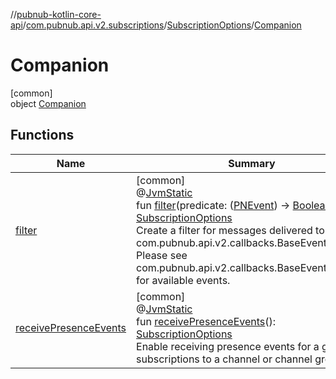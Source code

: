 //[pubnub-kotlin-core-api](../../../../index.md)/[com.pubnub.api.v2.subscriptions](../../index.md)/[SubscriptionOptions](../index.md)/[Companion](index.md)

# Companion

[common]\
object [Companion](index.md)

## Functions

| Name | Summary |
|---|---|
| [filter](filter.md) | [common]<br>@[JvmStatic](https://kotlinlang.org/api/core/kotlin-stdlib/kotlin.jvm/-jvm-static/index.html)<br>fun [filter](filter.md)(predicate: ([PNEvent](../../../com.pubnub.api.models.consumer.pubsub/-p-n-event/index.md)) -&gt; [Boolean](https://kotlinlang.org/api/core/kotlin-stdlib/kotlin/-boolean/index.html)): [SubscriptionOptions](../index.md)<br>Create a filter for messages delivered to com.pubnub.api.v2.callbacks.BaseEventListener. Please see com.pubnub.api.v2.callbacks.BaseEventListener for available events. |
| [receivePresenceEvents](receive-presence-events.md) | [common]<br>@[JvmStatic](https://kotlinlang.org/api/core/kotlin-stdlib/kotlin.jvm/-jvm-static/index.html)<br>fun [receivePresenceEvents](receive-presence-events.md)(): [SubscriptionOptions](../index.md)<br>Enable receiving presence events for a given subscriptions to a channel or channel group. |
